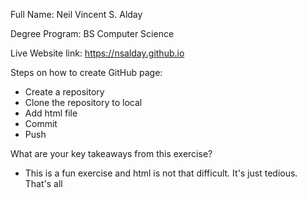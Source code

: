 Full Name: Neil Vincent S. Alday

Degree Program: BS Computer Science

Live Website link: https://nsalday.github.io

Steps on how to create GitHub page: 
  - Create a repository
  - Clone the repository to local
  - Add html file
  - Commit
  - Push

What are your key takeaways from this exercise?
- This is a fun exercise and html is not that difficult. It's just tedious. That's all
